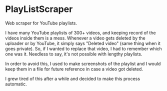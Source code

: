 # PlayListScraper
Web scraper for YouTube playlists.

I have many YouTube playlists of 300+ videos, and keeping record of the videos inside them is a mess. Whenever a video gets deleted by the uploader or by YouTube, it simply says "Deleted video" (same thing when it goes private). So, if I wanted to replace that video, I had to remember which one was it. Needless to say, it's not possible with lengthy playlists.

In order to avoid this, I used to make screenshots of the playlist and I would keep them in a file for future reference in case a video got deleted.

I grew tired of this after a while and decided to make this process automatic.
